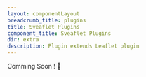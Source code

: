 ```yaml
---
layout: componentLayout
breadcrumb_title: plugins
title: Sveaflet Plugins
component_title: Sveaflet Plugins
dir: extra
description: Plugin extends Leaflet plugin
---
```


Comming Soon ! 🚗
